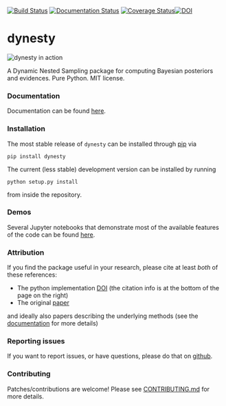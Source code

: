 [![Build Status](https://github.com/joshspeagle/dynesty/workflows/Dynesty/badge.svg)](https://github.com/joshspeagle/dynesty/actions)
[![Documentation Status](https://readthedocs.org/projects/dynesty/badge/?version=latest)](https://dynesty.readthedocs.io/en/latest/?badge=latest)
[![Coverage Status](https://coveralls.io/repos/github/joshspeagle/dynesty/badge.svg?branch=master)](https://coveralls.io/github/joshspeagle/dynesty?branch=master)[![DOI](https://zenodo.org/badge/DOI/10.5281/zenodo.6609296.svg)](https://doi.org/10.5281/zenodo.6609296)


dynesty
=======

![dynesty in action](https://github.com/joshspeagle/dynesty/blob/master/docs/images/title.gif)

A Dynamic Nested Sampling package for computing Bayesian posteriors and
evidences. Pure Python. MIT license.

### Documentation
Documentation can be found [here](https://dynesty.readthedocs.io).

### Installation
The most stable release of `dynesty` can be installed
through [pip](https://pip.pypa.io/en/stable) via
```
pip install dynesty
```
The current (less stable) development version can be installed by running
```
python setup.py install
```
from inside the repository.

### Demos
Several Jupyter notebooks that demonstrate most of the available features
of the code can be found 
[here](https://github.com/joshspeagle/dynesty/tree/master/demos).

### Attribution

If you find the package useful in your research, please cite at least *both* of these references:
* The python implementation [DOI](https://doi.org/10.5281/zenodo.3348367) (the citation info is at the bottom of the page on the right)
* The original [paper](https://ui.adsabs.harvard.edu/abs/2020MNRAS.493.3132S/abstract)

and ideally also papers describing the underlying methods (see the [documentation](https://dynesty.readthedocs.io/en/latest/references.html) for more details)

### Reporting issues

If you want to report issues, or have questions, please do that on [github](https://github.com/joshspeagle/dynesty/issues).

### Contributing

Patches/contributions are welcome! Please see [CONTRIBUTING.md](CONTRIBUTING.md) for more details.
